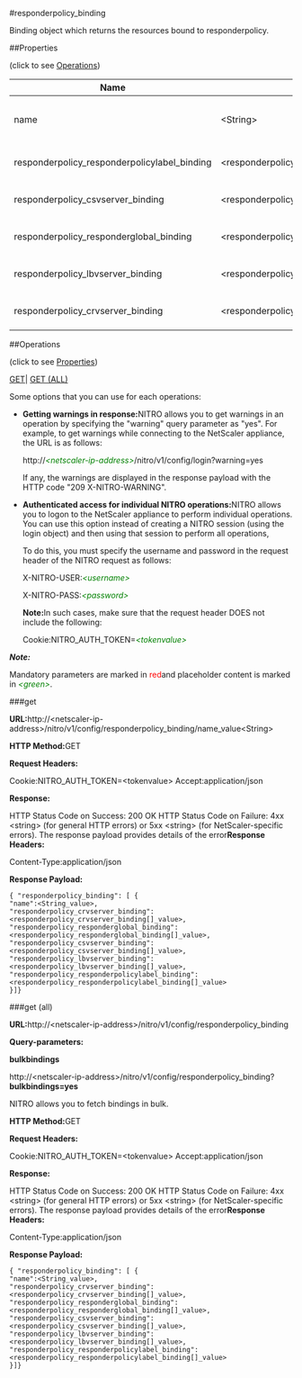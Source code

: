 #responderpolicy_binding

Binding object which returns the resources bound to responderpolicy.


##Properties 
<span>(click to see [Operations](#opera))</span>


<table><thead><tr><th>Name</th><th>Data Type</th><th>Permissions</th><th>Description</th></tr></thead><tbody><tr><td>name</td><td>&lt;String></td><td>Read-write</td><td>Name of the responder policy for which to display settings.</td></tr><tr><td>responderpolicy_responderpolicylabel_binding</td><td>&lt;responderpolicy_responderpolicylabel_binding[]></td><td>Read-only</td><td>responderpolicylabel that can be bound to responderpolicy.</td></tr><tr><td>responderpolicy_csvserver_binding</td><td>&lt;responderpolicy_csvserver_binding[]></td><td>Read-only</td><td>csvserver that can be bound to responderpolicy.</td></tr><tr><td>responderpolicy_responderglobal_binding</td><td>&lt;responderpolicy_responderglobal_binding[]></td><td>Read-only</td><td>responderglobal that can be bound to responderpolicy.</td></tr><tr><td>responderpolicy_lbvserver_binding</td><td>&lt;responderpolicy_lbvserver_binding[]></td><td>Read-only</td><td>lbvserver that can be bound to responderpolicy.</td></tr><tr><td>responderpolicy_crvserver_binding</td><td>&lt;responderpolicy_crvserver_binding[]></td><td>Read-only</td><td>crvserver that can be bound to responderpolicy.</td></tr></tbody></table>
##Operations 
<span>(click to see [Properties](#prope))</span>


[GET]()| [GET (ALL)](#ge)


Some options that you can use for each operations:
<ul><li><p><b>Getting warnings in response:</b>NITRO allows you to get warnings in an operation by specifying the "warning" query parameter as "yes". For example, to get warnings while connecting to the NetScaler appliance, the URL is as follows:</p><p>http://<span style="color:green;font-style:italic;">&lt;netscaler-ip-address&gt;</span>/nitro/v1/config/login?warning=yes</p><p>If any, the warnings are displayed in the response payload with the HTTP code "209 X-NITRO-WARNING".</p></li><li><p><b>Authenticated access for individual NITRO operations:</b>NITRO allows you to logon to the NetScaler appliance to perform individual operations. You can use this option instead of creating a NITRO session (using the login object) and then using that session to perform all operations,</p><p>To do this, you must specify the username and password in the request header of the NITRO request as follows:</p><p>X-NITRO-USER:<span style="color:green;font-style:italic;">&lt;username&gt;</span></p><p>X-NITRO-PASS:<span style="color:green;font-style:italic;">&lt;password&gt;</span></p><p><b>Note:</b>In such cases, make sure that the request header DOES not include the following:</p><p>Cookie:NITRO_AUTH_TOKEN=<span style="color:green;font-style:italic;">&lt;tokenvalue&gt;</span></p></li></ul>



***Note:*** 
Mandatory parameters are marked in <span style="color:#FF0000;">red</span>and placeholder content is marked in <span style="color:green;font-style:italic">&lt;green&gt;</span>.

###get



<b>URL:</b>http://&lt;netscaler-ip-address&gt;/nitro/v1/config/responderpolicy_binding/name_value&lt;String&gt;
<b>HTTP Method:</b>GET
<b>Request Headers:</b>

Cookie:NITRO_AUTH_TOKEN=&lt;tokenvalue&gt;Accept:application/json

<b>Response:</b>
HTTP Status Code on Success: 200 OKHTTP Status Code on Failure: 4xx &lt;string&gt; (for general HTTP errors) or 5xx &lt;string&gt; (for NetScaler-specific errors). The response payload provides details of the error<b>Response Headers:</b>

Content-Type:application/json

<b>Response Payload: </b>```{ "responderpolicy_binding": [ {"name":<String_value>,"responderpolicy_crvserver_binding":<responderpolicy_crvserver_binding[]_value>,"responderpolicy_responderglobal_binding":<responderpolicy_responderglobal_binding[]_value>,"responderpolicy_csvserver_binding":<responderpolicy_csvserver_binding[]_value>,"responderpolicy_lbvserver_binding":<responderpolicy_lbvserver_binding[]_value>,"responderpolicy_responderpolicylabel_binding":<responderpolicy_responderpolicylabel_binding[]_value>}]}```



###get (all)



<b>URL:</b>http://&lt;netscaler-ip-address&gt;/nitro/v1/config/responderpolicy_binding
<b>Query-parameters:</b>
<b>bulkbindings</b>
http://&lt;netscaler-ip-address&gt;/nitro/v1/config/responderpolicy_binding?<b>bulkbindings=yes</b>
NITRO allows you to fetch bindings in bulk.



<b>HTTP Method:</b>GET
<b>Request Headers:</b>

Cookie:NITRO_AUTH_TOKEN=&lt;tokenvalue&gt;Accept:application/json

<b>Response:</b>
HTTP Status Code on Success: 200 OKHTTP Status Code on Failure: 4xx &lt;string&gt; (for general HTTP errors) or 5xx &lt;string&gt; (for NetScaler-specific errors). The response payload provides details of the error<b>Response Headers:</b>

Content-Type:application/json

<b>Response Payload: </b>```{ "responderpolicy_binding": [ {"name":<String_value>,"responderpolicy_crvserver_binding":<responderpolicy_crvserver_binding[]_value>,"responderpolicy_responderglobal_binding":<responderpolicy_responderglobal_binding[]_value>,"responderpolicy_csvserver_binding":<responderpolicy_csvserver_binding[]_value>,"responderpolicy_lbvserver_binding":<responderpolicy_lbvserver_binding[]_value>,"responderpolicy_responderpolicylabel_binding":<responderpolicy_responderpolicylabel_binding[]_value>}]}```



